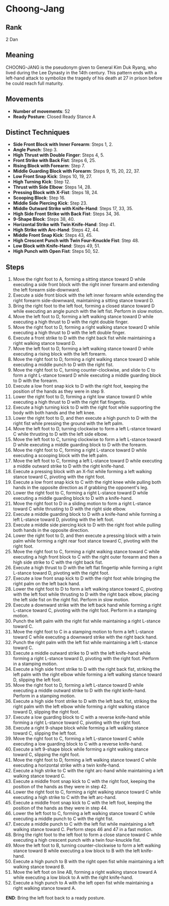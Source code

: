 # Choong-Jang

## Rank

2 Dan

## Meaning

CHOONG-JANG is the pseudonym given to General Kim Duk Ryang, who lived during the Lee Dynasty in the 14th century. This pattern ends with a left-hand attack to symbolize the tragedy of his death at 27 in prison before he could reach full maturity.

## Movements

- **Number of movements**: 52  
- **Ready Posture**: Closed Ready Stance A  

## Distinct Techniques

- **Side Front Block with Inner Forearm**: Steps 1, 2.
- **Angle Punch**: Step 3.
- **High Thrust with Double Finger**: Steps 4, 5.
- **Front Strike with Back Fist**: Steps 6, 25.
- **Rising Block with Forearm**: Step 7.
- **Middle Guarding Block with Forearm**: Steps 9, 15, 20, 22, 37.
- **Low Front Snap Kick**: Steps 10, 19, 27.
- **High Turning Kick**: Step 12.
- **Thrust with Side Elbow**: Steps 14, 28.
- **Pressing Block with X-Fist**: Steps 18, 24.
- **Scooping Block**: Step 16.
- **Middle Side Piercing Kick**: Step 23.
- **Middle Outward Strike with Knife-Hand**: Steps 17, 33, 35.
- **High Side Front Strike with Back Fist**: Steps 34, 36.
- **9-Shape Block**: Steps 38, 40.
- **Horizontal Strike with Twin Knife-Hand**: Step 41.
- **High Strike with Arc-Hand**: Steps 42, 44.
- **Middle Front Snap Kick**: Steps 43, 45.
- **High Crescent Punch with Twin Four-Knuckle Fist**: Step 48.
- **Low Block with Knife-Hand**: Steps 49, 51.
- **High Punch with Open Fist**: Steps 50, 52.

## Steps

1. Move the right foot to A, forming a sitting stance toward D while executing a side front block with the right inner forearm and extending the left forearm side-downward.
2. Execute a side front block with the left inner forearm while extending the right forearm side-downward, maintaining a sitting stance toward D.
3. Bring the right foot to the left foot, forming a closed stance toward D while executing an angle punch with the left fist. Perform in slow motion.
4. Move the left foot to D, forming a left walking stance toward D while executing a high thrust to D with the right double finger.
5. Move the right foot to D, forming a right walking stance toward D while executing a high thrust to D with the left double finger.
6. Execute a front strike to D with the right back fist while maintaining a right walking stance toward D.
7. Move the left foot to D, forming a left walking stance toward D while executing a rising block with the left forearm.
8. Move the right foot to D, forming a right walking stance toward D while executing a middle punch to D with the right fist.
9. Move the right foot to C, turning counter-clockwise, and slide to C to form a right L-stance toward D while executing a middle guarding block to D with the forearm.
10. Execute a low front snap kick to D with the right foot, keeping the position of the hands as they were in step 9.
11. Lower the right foot to D, forming a right low stance toward D while executing a high thrust to D with the right flat fingertip.
12. Execute a high turning kick to D with the right foot while supporting the body with both hands and the left knee.
13. Lower the right foot to D, and then execute a high punch to D with the right fist while pressing the ground with the left palm.
14. Move the left foot to D, turning clockwise to form a left L-stance toward C while thrusting to D with the left side elbow.
15. Move the left foot to C, turning clockwise to form a left L-stance toward D while executing a middle guarding block to D with the forearm.
16. Move the right foot to C, forming a right L-stance toward D while executing a scooping block with the left palm.
17. Move the left foot to C, forming a left L-stance toward D while executing a middle outward strike to D with the right knife-hand.
18. Execute a pressing block with an X-fist while forming a left walking stance toward C, pivoting with the right foot.
19. Execute a low front snap kick to C with the right knee while pulling both hands in the opposite direction as if grabbing the opponent's leg.
20. Lower the right foot to C, forming a right L-stance toward D while executing a middle guarding block to D with a knife-hand.
21. Move the right foot to D in a sliding motion to form a right L-stance toward C while thrusting to D with the right side elbow.
22. Execute a middle guarding block to D with a knife-hand while forming a left L-stance toward D, pivoting with the left foot.
23. Execute a middle side piercing kick to D with the right foot while pulling both hands in the opposite direction.
24. Lower the right foot to D, and then execute a pressing block with a twin palm while forming a right rear foot stance toward C, pivoting with the right foot.
25. Move the right foot to C, forming a right walking stance toward C while executing a high front block to C with the right outer forearm and then a high side strike to C with the right back fist.
26. Execute a high thrust to D with the left flat fingertip while forming a right L-stance toward D, pivoting with the right foot.
27. Execute a low front snap kick to D with the right foot while bringing the right palm on the left back hand.
28. Lower the right foot to D to form a left walking stance toward C, pivoting with the left foot while thrusting to D with the right back elbow, placing the left side fist on the right fist. Perform in slow motion.
29. Execute a downward strike with the left back hand while forming a right L-stance toward C, pivoting with the right foot. Perform in a stamping motion.
30. Punch the left palm with the right fist while maintaining a right L-stance toward C.
31. Move the right foot to C in a stamping motion to form a left L-stance toward C while executing a downward strike with the right back hand.
32. Punch the right palm with the left fist while maintaining a left L-stance toward C.
33. Execute a middle outward strike to D with the left knife-hand while forming a right L-stance toward D, pivoting with the right foot. Perform in a stamping motion.
34. Execute a high side front strike to D with the right back fist, striking the left palm with the right elbow while forming a left walking stance toward D, slipping the left foot.
35. Move the right foot to D, forming a left L-stance toward D while executing a middle outward strike to D with the right knife-hand. Perform in a stamping motion.
36. Execute a high side front strike to D with the left back fist, striking the right palm with the left elbow while forming a right walking stance toward D, slipping the right foot.
37. Execute a low guarding block to C with a reverse knife-hand while forming a right L-stance toward C, pivoting with the right foot.
38. Execute a right 9-shape block while forming a left walking stance toward C, slipping the left foot.
39. Move the right foot to C, forming a left L-stance toward C while executing a low guarding block to C with a reverse knife-hand.
40. Execute a left 9-shape block while forming a right walking stance toward C, slipping the right foot.
41. Move the right foot to D, forming a left walking stance toward C while executing a horizontal strike with a twin knife-hand.
42. Execute a high strike to C with the right arc-hand while maintaining a left walking stance toward C.
43. Execute a middle front snap kick to C with the right foot, keeping the position of the hands as they were in step 42.
44. Lower the right foot to C, forming a right walking stance toward C while executing a high strike to C with the left arc-hand.
45. Execute a middle front snap kick to C with the left foot, keeping the position of the hands as they were in step 44.
46. Lower the left foot to C, forming a left walking stance toward C while executing a middle punch to C with the right fist.
47. Execute a middle punch to C with the left fist while maintaining a left walking stance toward C. Perform steps 46 and 47 in a fast motion.
48. Bring the right foot to the left foot to form a close stance toward C while executing a high crescent punch with a twin four-knuckle fist.
49. Move the left foot to B, turning counter-clockwise to form a left walking stance toward B while executing a low block to B with the left knife-hand.
50. Execute a high punch to B with the right open fist while maintaining a left walking stance toward B.
51. Move the left foot on line AB, forming a right walking stance toward A while executing a low block to A with the right knife-hand.
52. Execute a high punch to A with the left open fist while maintaining a right walking stance toward A.

**END**: Bring the left foot back to a ready posture.
